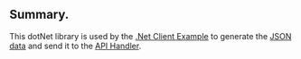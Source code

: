 <h2>Summary.</h2>
This dotNet library is used by the <a href="https://github.com/SimonBarnett/apiLoad/tree/master/clientExample">.Net Client Example</a> to generate the <a href="https://github.com/SimonBarnett/apiLoad/blob/master/clientExample/output.json">JSON data</a> and send it to the <a href="https://github.com/SimonBarnett/apiLoad/tree/master/apiHandler">API Handler</a>.